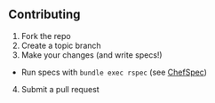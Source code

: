 Contributing
------------
1. Fork the repo
2. Create a topic branch
3. Make your changes (and write specs!)
  * Run specs with `bundle exec rspec` (see [ChefSpec](https://github.com/acrmp/chefspec))
4. Submit a pull request
